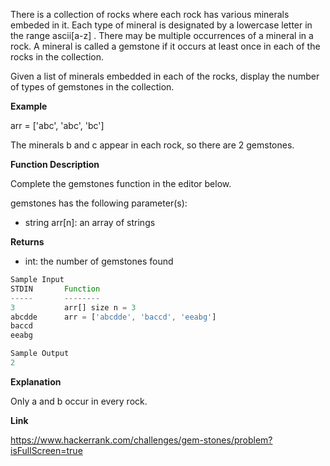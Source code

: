 There is a collection of rocks where each rock has various minerals embeded in it. Each type of mineral is designated by a lowercase letter in the range ascii[a-z] . There may be multiple occurrences of a mineral in a rock. A mineral is called a gemstone if it occurs at least once in each of the rocks in the collection.

Given a list of minerals embedded in each of the rocks, display the number of types of gemstones in the collection.

**Example**

arr = ['abc', 'abc', 'bc']

The minerals b and c appear in each rock, so there are 2 gemstones.

**Function Description**

Complete the gemstones function in the editor below.

gemstones has the following parameter(s):

- string arr[n]: an array of strings

**Returns**

- int: the number of gemstones found

```ts
Sample Input
STDIN       Function
-----       --------
3           arr[] size n = 3
abcdde      arr = ['abcdde', 'baccd', 'eeabg']
baccd
eeabg

Sample Output
2
```

**Explanation**

Only a and b occur in every rock.

**Link**

https://www.hackerrank.com/challenges/gem-stones/problem?isFullScreen=true
